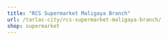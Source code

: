 ```yaml
---
title: "RCS Supermarket Maligaya Branch"
url: /tarlac-city/rcs-supermarket-maligaya-branch/
shop: supermarket
---
```

